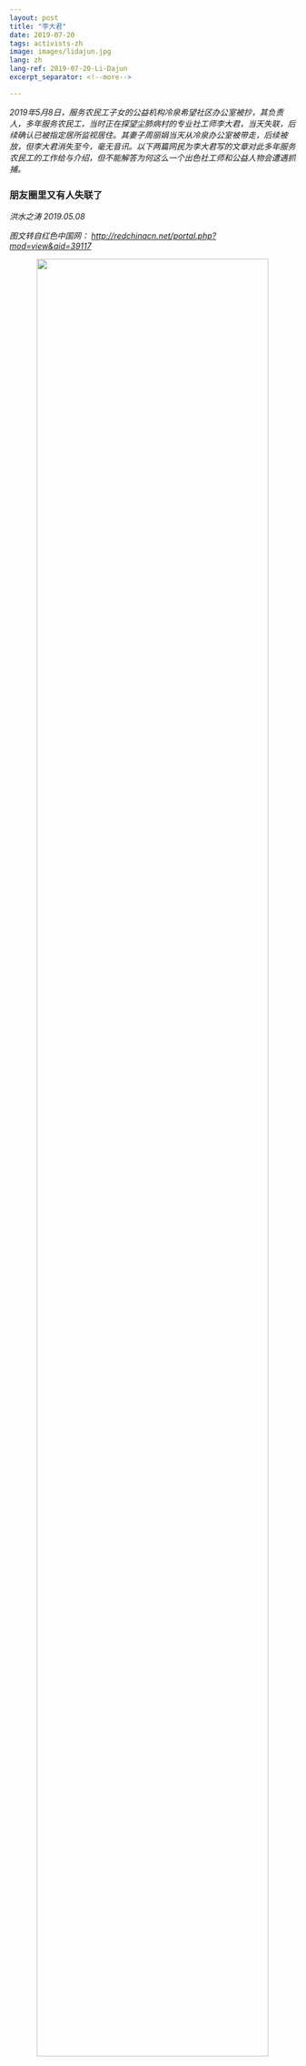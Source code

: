 ```yaml
---
layout: post
title: "李大君"
date: 2019-07-20
tags: activists-zh
image: images/lidajun.jpg
lang: zh
lang-ref: 2019-07-20-Li-Dajun
excerpt_separator: <!--more-->

---
```


<em>2019年5月8日，服务农民工子女的公益机构冷泉希望社区办公室被抄，其负责人，多年服务农民工，当时正在探望尘肺病村的专业社工师李大君，当天失联，后续确认已被指定居所监视居住。其妻子周丽娟当天从冷泉办公室被带走，后续被放，但李大君消失至今，毫无音讯。以下两篇网民为李大君写的文章对此多年服务农民工的工作给与介绍，但不能解答为何这么一个出色社工师和公益人物会遭遇抓捕。</em>


<h3>朋友圈里又有人失联了</h3>

<em>洪水之涛  2019.05.08 </em>

<em>图文转自红色中国网： <http://redchinacn.net/portal.php?mod=view&aid=39117></em>

<div style="text-align:center"><img src="/images/lidajun1.jpg" width="90%"/></div>

朋友圈里又有一人失联了，就是这篇旧文中所报道的主人公李大君。

<a href="https://m.sohu.com/n/437634643/">底层包工头生存现状：极端归宿是自杀和杀人</a>

据悉，李大君在北京海淀区西北旺镇冷泉村的希望社区办公室今天上午遭到警方查抄，其妻周丽娟当着老人和一岁幼女的面被带走。同时被带走有电脑、硬盘等物品。其他社区工作人员在现场遭到隔离询问，涉及是否有外籍人士及香港人台湾人来往，社区经费从何而来，是否有颠覆国家言论等等。并警告这些社区工作者知情不报亦有罪。

李大君当时外出不在办公室，但至今仍然未归并联系不上，因此无法确认他本人是否也已遭到拘捕。警方将其妻周丽娟带走时也未留下什么法律文书，所以尚不清楚对她是一般性传唤还是已经采取了刑事强制措施。更不知道办案的具体是哪个部门。

冷泉希望社区全称为“十分关爱冷泉村青少年希望社区”，创建于2011年9月24日。是由中国青少年发展基金会发起，香港十分关爱基金会和施永青基金捐助，北京大学-香港理工大学社会工作研究中心支持，北京行在人间文化发展中心实施，旨在服务进城务工人员子女的公益项目。它位于于北京著名的外来人口聚居区海淀区西北旺镇冷泉村，是中国青少年发展基金会希望工程服务进城务工人员子女的第一个综合性社区服务中心。

<div style="text-align:center"><img src="/images/lidajun2.jpg" width="90%"/></div>

作为冷泉希望社区的主要负责人，今年38岁的职业社会工作师李大君从2011年起，就跟他服务的农民工们一起居住在这个北京城边村。他在大学毕业后一直致力于环保、乡建和农民工维权等社会公益事业，先后供担任过云南省大众流域管理研究及推广中心拉市海项目官员、北京大学·香港理工大学中国社会工作研究中心农民工项目统筹、北京行在人间文化发展中心总干事，长期关注和参与一线劳动者的教育与组织工作。其中包括尘肺病工人的救助工作。几天前，他还坐了二十多个小时的硬座，辗转一千七百多公里，从北京颠簸到湖北桑植，为那里大山深处饱受伤痛折磨的尘肺病工人送去捐款。

2012年，李大君曾发布了一个关于工伤的《建筑业农民工职业安全与职业保护调研报告》，后来得到全国政协主要领导的批示，推动了建筑工人工伤保险条例的落实。2015年，他写的调研报告《非京籍母亲的来信——要多少“证明”才能让我的孩子入学》使得几万名入学困难的非京籍学龄儿童得以入学，至少在小学阶段避免了沦为留守儿童与打工父母分离之苦。

<div style="text-align:center"><img src="/images/lidajun3.jpg" width="90%"/></div>

周丽娟是李大君志同道合的伴侣，一直协助他从事公益事业，同时也是两个年幼孩子的母亲。

<div style="text-align:center"><img src="/images/lidajun4.jpg" width="90%"/></div>
<div style="text-align:center"><img src="/images/lidajun5.jpg" width="90%"/></div>

希望大君和他妻子平安！更希望一直关爱打工者子女的这对年轻志愿者也能尽快回到家中，关爱自己那一个一岁、一个六岁的孩子。

<div style="text-align:center"><img src="/images/lidajun6.jpg" width="90%"/></div>



<h3>又一个消失的公益人：李大君失联一周记</h3>

<em>霜稀</em>

<em>图文转自微信</em>


直到今天，我还记得我第一次见李大君时的场景。

那时候的我，还是个青葱的大学生，和朋友一起去工地探访工人，派发《大工地》报纸。那一次带队的，正是李大君。经朋友介绍，我才知道他已经做了很多年的建筑工人调研和服务，是公益界知名的行动者。我手上捧着的那叠《大工地》报纸，是大君和众多志愿者运作多年的心血，更是深受工友欢迎的精神食粮。

那天探访结束后，大君向我进一步介绍了《大工地》。2009年，他和一群伙伴在社会各界热心人士的帮助下，办起了工地书屋。但是，书屋里适合建筑工人读的东西很少。因此，大君又和朋友们针对工友们工作和生活的现实需要，创办了《大工地》报纸，并亲自到工地派发。《大工地》虽然只有四开，但里面有社会新闻、时事评论、劳动法知识普及和工友心声等栏目，是真正的“麻雀虽小，五脏俱全”。巅峰时期，报纸印数超过1.5万份，还供不应求。

说到这里，大君突然停下。他笑着说：“其实，《大工地》受工友欢迎，还有一个非常重要的原因。”

我被吊住了胃口，忙问：“是什么原因呢？快说快说！”

大君看我着急的样子，笑得更灿烂了：“有工友说，《大工地》的纸质又脆又硬，比其他的报纸质量好多了，特别适合当厕纸！呵呵呵！”

听到这个“奇葩”的回答和大君魔性的笑声（我后来才知道他总是这么笑），我也情不自禁地大笑起来。这个乍一看满脸严肃、异常接地气的公益人，原来这么幽默风趣，怎能不叫人印象深刻呢！

<div style="text-align:center"><img src="/images/lidajun7.jpg" width="90%"/></div>
<div style="text-align:center">工友们在看《大工地》报纸</div>


<strong>从云南农村到建筑工地</strong>

大君并不是做劳工工作科班出身的。但他早年的各种经历，无意中却为他后来从事劳工工作埋下伏笔，也许这就是传说中的“命中注定”吧。
2000年，当时还在云南大学社工系读本科的大君，偶然在学校图书馆里读到一篇关于致丽女工书信的文章。他因此知道了1993年的深圳致丽大火，知道这场大火夺去了87名女工的生命，51名豆蔻少女因此留下终身残疾。那些女工都还那么年轻，平均年龄还不足18岁。
这篇文章也让他想到了自己的1993年。那年他12岁。他的姐姐18岁，和致丽女工一样大。那年冬天，他那做建筑工的父亲被拖欠了工资，他说那年春节是他生命中最惨淡的一年。同样在那一年，在纺织厂打工的姐姐开始患上呼吸道疾病，这种症状一直延续至今。家人曾以为这是一种普通慢性病，直到2009年在深圳接触到湖南籍尘肺工友，他才恍然间一震惊：姐姐是否也患上了职业病。“天南地北，不同人的命运间就有了这样的交集，”大君在自己的博客里写道。
社工系毕业的学生一般很少从事社工，选择到农村服务的就更少了。但大君在毕业后选择扎根在云南农村做农村社会工作，而且一扎就是三年。后来，他还阴差阳错地在昆明的建筑工地打过三个月工，真的是天天搬砖。他受过两次工伤，也见过家人为了让其戒毒而送去打工的彝族小伙子。每天下班后，他就和工友们一起吃烧烤、喝啤酒、聊天。他说，其实自己在工地打工的时候，没什么特别的感觉。但每每看到那些农村外出打工者和外籍劳工，生活非常艰难，就特别想做点什么，希望能帮到他们。
 
<div style="text-align:center"><img src="/images/lidajun8.jpg" width="90%"/></div>
<div style="text-align:center">年轻时的大君，那时还没发福</div>
 
2007年，还在寻找方向的大君，经老师推荐，入职北大社会工作研究中心，参与对建筑工人的调研，了解建筑行业的用工体制。
为了进一步了解工友的生活状况，大君开始在调研之余深入探访工友，目睹工友生活的艰辛：白水煮不削皮的土豆，就是他们的午饭。工人宿舍环境恶劣，没有热水。在乍暖还寒的春天里，工人吃、喝、洗、涮只能用冷水。宿舍只有36伏低压电，也压根烧不了热水。“工人干了活，却拿不到工钱。老板用自制的饭票代替工资发给工人，工人拿着老板发给的饭票，去老板娘开的食堂买饭，去老板娘开的小卖部里买烟、买酒。而这些商品的价格，往往高出市面价格一倍。”

期间，工友老潘在宿舍猝死，深深地刺痛了他。一起干活的工友后来告诉大君：事发当天，57岁的农民工老潘被分到一块大石头，得用四个拳头大的铁锤，一点点砸碎。而且必须一天内砸完，不然当天没有工钱。“到了下午，他说心口疼得厉害，但硬是撑到把一天的活儿做完。回来难受得没吃饭，就直接去床上躺着。因为没钱看病，想着睡一觉也许就好了。”在事发前，老潘已经在这个高档楼盘工地，每天高强度工作11个小时以上、连续工作了35天。

<div style="text-align:center"><img src="/images/lidajun9.jpg" width="90%"/></div>
<div style="text-align:center">建筑工人在工棚里</div>

“病危的老潘，能用饭票去工地外的医院看病吗？打工出来时，从家里带了200元钱，买火车票花去一百多，到他死时，身上只剩下一块五毛钱。”2016年接受中国青年报采访时，大君悲愤交加，回忆起老潘的故事。

后来，大君跟踪和调研过百余起建筑农民工讨薪、工伤索赔的案子。他夜宿过工地，露宿过街头，去过工伤农民工的老家。他曾经和工友一起，为了见上老板一面而整夜守候，也有过被相关职能部门踢来踢去“当皮球”的经历，还遭遇过涉事工地的雇黑报复。他说，自己更像是一个倾听者、陪伴者。我想，应该是从那时起，大君就不再迷茫了。这样算来，这已经是他“倾听”、“陪伴”的第11个年头了。


<strong>在冷泉种下希望之花</strong>

有工友回忆，第一次见到大君时，觉得他戴个眼镜，穿得干干净净，“像是老板手下的人吧”，当时不信任他。后来，大君和大学生志愿者给工伤工友送衣服、送食物，帮忙周转，还陪他们走法律程序，这一切工友看在眼里，记在心上：“我感觉大君他们，跟工友的关系很单纯，交往时像亲兄弟，不是跑来忽悠我们的，这才相信他们。”
  
<div style="text-align:center"><img src="/images/lidajun10.jpg" width="90%"/></div>
<div style="text-align:center">大君在工地探访工人</div>

2009年，大君和伙伴们注册成立了北京行在人间文化发展中心，主要服务对象就是进城务工群体中“劳动权益最难保障、生活条件最为艰苦、文化生活最为匮乏的建筑农民工”。他干脆把家也安在了北五环外的打工者聚集区冷泉村，跟人合租一个小院，算上厕所一共5间平房。当时，大君住的屋十平方米，只能放下一张床，不见阳光，冬天烧蜂窝煤取暖，每月租金200块。有些公益圈同行说他：你与这些服务对象吃住在一起，多辛苦。但李大君笑嘻嘻地说：“没有呵。吃完晚饭，串串门，聊聊天，我觉得挺好！”作为一个社工，他觉得跟工友们交往，让自己更接地气，对社会更有敏感度。

在大君和一群大学生志愿者的努力下，针对建筑工人社群的服务从无到有，从小到大。2016年，大君在一个公开的分享会上介绍了机构的服务内容：透过工地探访和工人口述历史，重塑工人的对自己劳动价值和尊严的认同；通过工地读书会、兴趣小组突破地域、班组障碍，拓展工人社交网络；透过报纸和工地书屋，教育工人，普及劳工法律政策；透过个案辅导促进意识觉醒和能力培养；通过工人骨干培训，建立工人互助网络；推动成立建筑业工人工会，培育工人集体力量；链接资源，形成联合力量，进行政策倡导和宣传。
 
<div style="text-align:center"><img src="/images/lidajun11.jpg" width="90%"/></div>
<div style="text-align:center">工地合唱团排练</div>

在多年建筑工人调研和服务的过程中，大君逐渐认识到，如果不改变资本主导的生产方式，不超越唯利润是从的逻辑，就没办法有效地解决工人基本的劳动保障问题。所以，2011年的时候，大君和志愿者们在工地尝试组织共产打工队：没有包工头，大家一起去包活，有了利润大家一起来分配。后来大家还尝试做装修合作社。这些实践在小范围内是成功的。虽然资源限制了这些尝试往更大的范围拓展，但大君和朋友们的“折腾”，在今天的中国，已经弥足珍贵。

除了实践，大君在思考和写作上也颇有建树。作为长期深耕在建筑工人服务第一线的公益人，他曾经接受过多家主流媒体关于建筑工人议题的采访，评论建筑行业劳资关系的各种问题。另外，他还曾经在财新网更新博客，眼光从没离开过工人和底层。他谈的不只是建筑工人的劳动合同、工伤和职业病，更有对当下中国发展过度市场化、唯利润是从的反思。读过他的博客以后，我对他更敬佩了：在一切向钱看的冷漠时代，他十几年如一日地用自己的思考和行动，努力地奉献自己，为这个社会变得更好而发光发热。


<strong>善待工友的他，却“苛待”自己</strong>

认识大君的人都知道，他对工友非常上心。最突出的例子，就是他对湖南尘肺工友长达10年的持续跟进。2009年7月，深圳爆发了湖南籍风钻工人在深圳罹患尘肺病的维权事件。一个偶然的机会，大君得以通过个人身份与这些工人接触。当时，他跟几位尘肺病的维权代表第一次会面安排在了一家火锅店的三楼包间里。他说，我自认为想得很周到，湖南人喜欢吃辣，点辣的。但是，就在大君等待他们的时候，耳边响起越来越清晰的爬楼的脚步声，缓慢且沉重，好像爬楼梯的人背着千斤重担。他一开门，几个迫不及待的人闯了进来，破门而入，满头大汗，坐下大口地喘气。“不再需要任何解释，他们贪婪的喘息声足以告诉我他们的肺已经无力再支撑他们的生命了。仅仅三层楼的高度，他们的喘息只能用‘拼命’来形容。这是我第一次见到真实的尘肺工人。就只看了这一眼，我就知道，我已经没有办法只做行动的观察者了。”

后来，大君紧急动员大学生志愿者和他们的老师，做调研、陪同工人去静坐、给市长写信、联系媒体和一些文化名人，穷尽了大家所能想到的和所能联合的力量去做这件事情。就在今年五一小长假期间，大君坐了20多小时的火车硬座，亲自前往湖南尘肺村看望病重的工友，给他们送去来自社会热心人士捐助的善款；统计尘肺孤儿的信息，打算回北京后继续跟进热心人士认养尘肺孤儿的事情……但是现在，这一切都被打断了！

相比之下，大君的生活极度节俭，简直近乎“苛待”自己。他和家人在冷泉的住处非常简陋，早年都是烧煤取暖，电热水器还是近一两年才安上的。他吃得最多的都是街头小店最便宜的快餐，而且无论是在家里还是在外头，不管是吃什么，他永远都不会有剩饭剩菜。出差的时候，能坐火车硬座他就一定会坐火车硬座，因为这样最省钱。我常常说，你这种生活也太艰苦了吧！大君却不以为然，还和我说自己的生活条件已经很不错了。冷泉村里的工友，可能一周都喝不上一次牛奶，家里甚至连取暖设备都没有。

就是这样一个坐言起行的杰出公益人，在5月8日当天北京警方被带走，他在冷泉的住处和办公室也被查抄。据说，当时搜查的警察将其他工作人员隔离询问，涉及是否有外籍人士及香港人台湾人来往，社区经费从何而来，是否有颠覆国家言论等等。现在，大君已经被带走一周多了，还是音讯全无。冷泉希望社区的一切工作都是透明、公开的。如果希望社区存在这些问题，为什么希望社区还能成为中国青少年发展基金会的模范项目呢？大君十余年的言行，大家都看在眼里，请问有哪一点是“颠覆国家”？
  
这个噩耗犹如晴天霹雳，让我恍惚至今。我只能用我仅余的一点理智，努力告诉大家，我所知道的大君什么样的人，他所投身的是什么样的志业。如果你和我一样，坚信大君无罪，希望他能早日回归他心爱的工人服务事业，请转发这个故事，让更多的人知道真相是什么！







